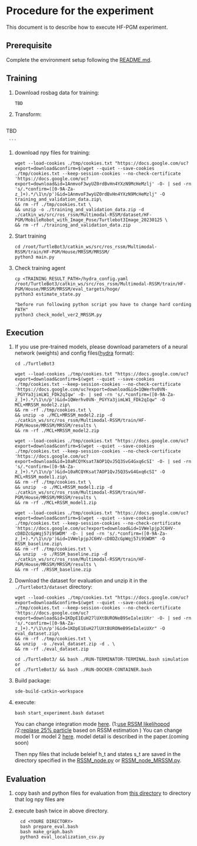 # Procedure for the experiment

This document is to describe how to execute HF-PGM experiment.

## Prerequisite
Complete the environment setup following the [README.md](README.md).

## Training
1.   Download rosbag data for training:
     ```shell
     TBD

     ```
1.   Transform:
     ```shell
TBD

     ```
1.   download npy files for training:
     ```shell
     wget --load-cookies ./tmp/cookies.txt "https://docs.google.com/uc?export=download&confirm=$(wget --quiet --save-cookies ./tmp/cookies.txt --keep-session-cookies --no-check-certificate 'https://docs.google.com/uc?export=download&id=1AnmvoF3wyUZ0rdBvHn4YXzN9McHeMzlj' -O- | sed -rn 's/.*confirm=([0-9A-Za-z_]+).*/\1\n/p')&id=1AnmvoF3wyUZ0rdBvHn4YXzN9McHeMzlj" -O training_and_validation_data.zip\
     && rm -rf ./tmp/cookies.txt \
     && unzip -o ./training_and_validation_data.zip -d ./catkin_ws/src/ros_rssm/Multimodal-RSSM/dataset/HF-PGM/MobileRobot_with_Image_Pose/Turtlebot3Image_20230125 \
     && rm -rf ./training_and_validation_data.zip
     ```
1.   Start training
     ```shell
     cd /root/TurtleBot3/catkin_ws/src/ros_rssm/Multimodal-RSSM/train/HF-PGM/House/MRSSM/MRSSM/
     python3 main.py
     ```
1.   Check training agent 
     ```shell
     cp <TRAINING_RESULT_PATH>/hydra_config.yaml /root/TurtleBot3/catkin_ws/src/ros_rssm/Multimodal-RSSM/train/HF-PGM/House/MRSSM/MRSSM/eval_targets/hoge/
     python3 estimate_state.py

     "before run following python script you have to change hard cording PATH"
     python3 check_model_ver2_MRSSM.py
     ```


## Execution
1.   If you use pre-trained models, please download parameters of a neural network (weights) and config files([hydra](https://hydra.cc/docs/intro/) format):
     ```shell
     cd ./TurtleBot3
     
     wget --load-cookies ./tmp/cookies.txt "https://docs.google.com/uc?export=download&confirm=$(wget --quiet --save-cookies ./tmp/cookies.txt --keep-session-cookies --no-check-certificate 'https://docs.google.com/uc?export=download&id=1QWerhv0VN-_PGYYa3jimLW1_FDk2qIqw' -O- | sed -rn 's/.*confirm=([0-9A-Za-z_]+).*/\1\n/p')&id=1QWerhv0VN-_PGYYa3jimLW1_FDk2qIqw" -O MCL+MRSSM_model2.zip\
     && rm -rf ./tmp/cookies.txt \
     && unzip -o ./MCL+MRSSM_model2.zip -d ./catkin_ws/src/ros_rssm/Multimodal-RSSM/train/HF-PGM/House/MRSSM/MRSSM/results \
     && rm -rf ./MCL+MRSSM_model2.zip

     wget --load-cookies ./tmp/cookies.txt "https://docs.google.com/uc?export=download&confirm=$(wget --quiet --save-cookies ./tmp/cookies.txt --keep-session-cookies --no-check-certificate 'https://docs.google.com/uc?export=download&id=10aRCQYKsat7AOP1QvJ5Q3SvG4Gxq6cSI' -O- | sed -rn 's/.*confirm=([0-9A-Za-z_]+).*/\1\n/p')&id=10aRCQYKsat7AOP1QvJ5Q3SvG4Gxq6cSI" -O MCL+RSSM_model1.zip\
     && rm -rf ./tmp/cookies.txt \
     && unzip  -o ./MCL+RSSM_model1.zip -d ./catkin_ws/src/ros_rssm/Multimodal-RSSM/train/HF-PGM/House/MRSSM/MRSSM/results \
     && rm -rf ./MCL+RSSM_model1.zip

     wget --load-cookies ./tmp/cookies.txt "https://docs.google.com/uc?export=download&confirm=$(wget --quiet --save-cookies ./tmp/cookies.txt --keep-session-cookies --no-check-certificate 'https://docs.google.com/uc?export=download&id=1VWelpjpJC6HV-cD8DZcGpWqj57i9SWDM' -O- | sed -rn 's/.*confirm=([0-9A-Za-z_]+).*/\1\n/p')&id=1VWelpjpJC6HV-cD8DZcGpWqj57i9SWDM" -O RSSM_baseline.zip\
     && rm -rf ./tmp/cookies.txt \
     && unzip  -o ./RSSM_baseline.zip -d ./catkin_ws/src/ros_rssm/Multimodal-RSSM/train/HF-PGM/House/MRSSM/MRSSM/results \
     && rm -rf ./RSSM_baseline.zip
     ```
<!--
        ```shell
        wget --no-check-certificate  'https://drive.google.com/uc?export=download&id=1QWerhv0VN-_PGYYa3jimLW1_FDk2qIqw' -O ./MCL+MRSSM_model2.zip
        ```
     The above command will not work because the file size is too large to run a google drive virus scan. 
     So bypassing virus check, referring to the following site
        https://gist.github.com/iamtekeste/3cdfd0366ebfd2c0d805?permalink_comment_id=3557609#gistcomment-3557609
        https://chadrick-kwag.net/wget-google-drive-large-files-bypassing-virus-check/
-->

  
2.   Download the dataset for evaluation and unzip it in the `./Turtlebot3/dataset` directory:
     ```shell
     wget --load-cookies ./tmp/cookies.txt "https://docs.google.com/uc?export=download&confirm=$(wget --quiet --save-cookies ./tmp/cookies.txt --keep-session-cookies --no-check-certificate 'https://docs.google.com/uc?export=download&id=1KDpE1EuH27lUXtBURONeB9SeIaleiUXr' -O- | sed -rn 's/.*confirm=([0-9A-Za-z_]+).*/\1\n/p')&id=1KDpE1EuH27lUXtBURONeB9SeIaleiUXr" -O eval_dataset.zip\
     && rm -rf ./tmp/cookies.txt \
     && unzip  -o ./eval_dataset.zip -d . \
     && rm -rf ./eval_dataset.zip
     ```


     ```shell
     cd ./TurtleBot3/ && bash ./RUN-TERMINATOR-TERMINAL.bash simulation
     or
     cd ./TurtleBot3/ && bash ./RUN-DOCKER-CONTAINER.bash
     ```
1.   Build package:

     ```shell
     sde-build-catkin-workspace
     ```

1.   execute:

     ```shell
     bash start_experiment.bash dataset
     ```
     You can change integration mode [here](https://gitlab.com/emlab/TurtleBot3/-/blob/HF-PGM_MRSSM-otake/catkin_ws/src/ros_rssm/scripts/RSSM_node_MRSSM.py#L272). (1:[use RSSM likelihopod](https://gitlab.com/emlab/TurtleBot3/-/blob/HF-PGM_nakashima/catkin_ws/src/navigation/amcl/src/amcl/sensors/amcl_laser.cpp#L337) /2:[replase 25% particle](https://gitlab.com/emlab/TurtleBot3/-/blob/HF-PGM_nakashima/catkin_ws/src/navigation/amcl/src/amcl/sensors/amcl_laser.cpp#L247) based on RSSM estimation )
     You can change model 1 or model 2 [here](https://gitlab.com/emlab/TurtleBot3/-/blob/HF-PGM_MRSSM-otake/catkin_ws/src/ros_rssm/launch/rssm_amcl.launch#L12). model detail is described in the paper.(coming soon)


     Then npy files that include beleief h_t and states s_t are saved in the directory specified in the [RSSM_node.py](https://gitlab.com/emlab/TurtleBot3/-/blob/HF-PGM_MRSSM-otake/catkin_ws/src/ros_rssm/scripts/RSSM_node.py#L93) or [RSSM_node_MRSSM.py](https://gitlab.com/emlab/TurtleBot3/-/blob/HF-PGM_MRSSM-otake/catkin_ws/src/ros_rssm/scripts/RSSM_node_MRSSM.py#L104).

## Evaluation
1.   copy bash and python files for evaluation from [this directory](https://gitlab.com/emlab/TurtleBot3/-/tree/HF-PGM_MRSSM-otake/ex_data/JSAI/log_model2_particle_dataset) to directory  that log npy files are
1.   execute bash twice in above directory.

     ```shell
       cd <YOURE DIRECTORY>
       bash prepare_eval.bash
       bash make_graph.bash 
       python3 eval_localization_csv.py
     ```
